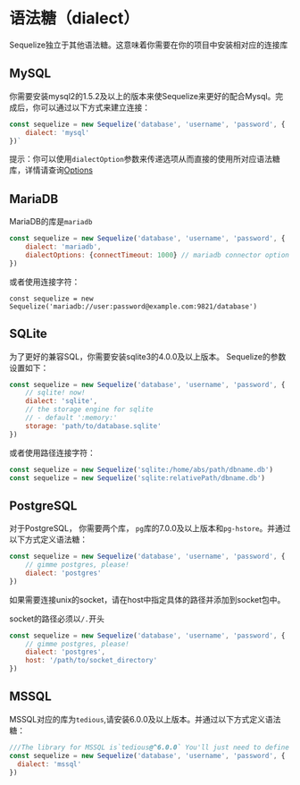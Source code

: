 # 语法糖（dialect）

Sequelize独立于其他语法糖。这意味着你需要在你的项目中安装相对应的连接库

## MySQL

你需要安装mysql2的1.5.2及以上的版本来使Sequelize来更好的配合Mysql。完成后，你可以通过以下方式来建立连接：

```js
const sequelize = new Sequelize('database', 'username', 'password', {
	dialect: 'mysql'
})`
```

提示：你可以使用`dialectOption`参数来传递选项从而直接的使用所对应语法糖库，详情请查询[Options](http://docs.sequelizejs.com/manual/usage.html#options)

## MariaDB

MariaDB的库是`mariadb`

```js
const sequelize = new Sequelize('database', 'username', 'password', {
	dialect: 'mariadb',
	dialectOptions: {connectTimeout: 1000} // mariadb connector option
})
```

或者使用连接字符：

`const sequelize = new Sequelize('mariadb://user:password@example.com:9821/database')`

## SQLite

为了更好的兼容SQL，你需要安装sqlite3的4.0.0及以上版本。 Sequelize的参数设置如下：

```javascript
const sequelize = new Sequelize('database', 'username', 'password', {
	// sqlite! now!
	dialect: 'sqlite',
	// the storage engine for sqlite
	// - default ':memory:'
	storage: 'path/to/database.sqlite'
})
```

或者使用路径连接字符：

```js
const sequelize = new Sequelize('sqlite:/home/abs/path/dbname.db')
const sequelize = new Sequelize('sqlite:relativePath/dbname.db')
```

## PostgreSQL

对于PostgreSQL， 你需要两个库， `pg`库的7.0.0及以上版本和`pg-hstore`。并通过以下方式定义语法糖：

```js
const sequelize = new Sequelize('database', 'username', 'password', {
	// gimme postgres, please!
	dialect: 'postgres'
})
```

如果需要连接unix的socket，请在host中指定具体的路径并添加到socket包中。

socket的路径必须以`/.`开头

```js
const sequelize = new Sequelize('database', 'username', 'password', {
	// gimme postgres, please!
	dialect: 'postgres',
	host: '/path/to/socket_directory'
})
```

## MSSQL

MSSQL对应的库为`tedious`,请安装6.0.0及以上版本。并通过以下方式定义语法糖：


```js
///The library for MSSQL is`tedious@^6.0.0` You'll just need to define the dialect:
const sequelize = new Sequelize('database', 'username', 'password', {
  dialect: 'mssql'
})
```

